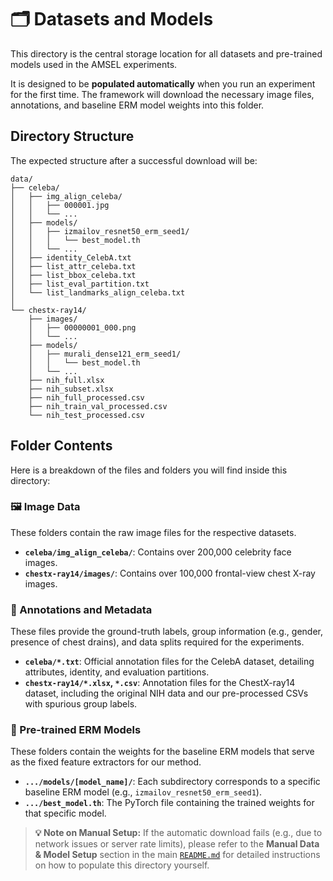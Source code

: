 # 🗂️ Datasets and Models

This directory is the central storage location for all datasets and pre-trained models used in the AMSEL experiments.

It is designed to be **populated automatically** when you run an experiment for the first time. The framework will download the necessary image files, annotations, and baseline ERM model weights into this folder.

## Directory Structure

The expected structure after a successful download will be:

```
data/
├── celeba/
│   ├── img_align_celeba/
│   │   ├── 000001.jpg
│   │   └── ...
│   ├── models/
│   │   ├── izmailov_resnet50_erm_seed1/
│   │   │   └── best_model.th
│   │   └── ...
│   ├── identity_CelebA.txt
│   ├── list_attr_celeba.txt
│   ├── list_bbox_celeba.txt
│   ├── list_eval_partition.txt
│   └── list_landmarks_align_celeba.txt
│
└── chestx-ray14/
    ├── images/
    │   ├── 00000001_000.png
    │   └── ...
    ├── models/
    │   ├── murali_dense121_erm_seed1/
    │   │   └── best_model.th
    │   └── ...
    ├── nih_full.xlsx
    ├── nih_subset.xlsx
    ├── nih_full_processed.csv
    ├── nih_train_val_processed.csv
    └── nih_test_processed.csv
```

## Folder Contents

Here is a breakdown of the files and folders you will find inside this directory:

### 🖼️ Image Data
These folders contain the raw image files for the respective datasets.
-   **`celeba/img_align_celeba/`**: Contains over 200,000 celebrity face images.
-   **`chestx-ray14/images/`**: Contains over 100,000 frontal-view chest X-ray images.

### 📝 Annotations and Metadata
These files provide the ground-truth labels, group information (e.g., gender, presence of chest drains), and data splits required for the experiments.
-   **`celeba/*.txt`**: Official annotation files for the CelebA dataset, detailing attributes, identity, and evaluation partitions.
-   **`chestx-ray14/*.xlsx`, `*.csv`**: Annotation files for the ChestX-ray14 dataset, including the original NIH data and our pre-processed CSVs with spurious group labels.

### 🤖 Pre-trained ERM Models
These folders contain the weights for the baseline ERM models that serve as the fixed feature extractors for our method.
-   **`.../models/[model_name]/`**: Each subdirectory corresponds to a specific baseline ERM model (e.g., `izmailov_resnet50_erm_seed1`).
-   **`.../best_model.th`**: The PyTorch file containing the trained weights for that specific model.

> **💡 Note on Manual Setup:** If the automatic download fails (e.g., due to network issues or server rate limits), please refer to the **Manual Data & Model Setup** section in the main [`README.md`](../README.md) for detailed instructions on how to populate this directory yourself.